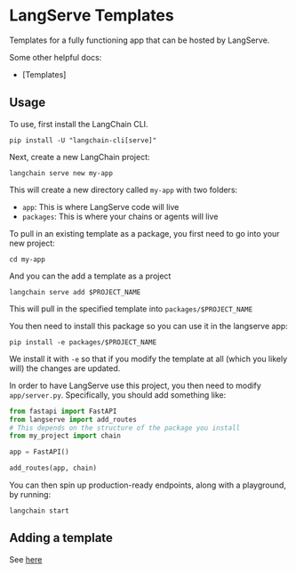 # LangServe Templates

Templates for a fully functioning app that can be hosted by LangServe.

Some other helpful docs:

- [Templates]

## Usage

To use, first install the LangChain CLI.

```shell
pip install -U "langchain-cli[serve]"
```

Next, create a new LangChain project:

```shell
langchain serve new my-app
```

This will create a new directory called `my-app` with two folders:

- `app`: This is where LangServe code will live
- `packages`: This is where your chains or agents will live

To pull in an existing template as a package, you first need to go into your new project:

```shell
cd my-app
```

And you can the add a template as a project

```shell
langchain serve add $PROJECT_NAME
```

This will pull in the specified template into `packages/$PROJECT_NAME`

You then need to install this package so you can use it in the langserve app:

```shell
pip install -e packages/$PROJECT_NAME
```

We install it with `-e` so that if you modify the template at all (which you likely will) the changes are updated.

In order to have LangServe use this project, you then need to modify `app/server.py`.
Specifically, you should add something like:

```python
from fastapi import FastAPI
from langserve import add_routes
# This depends on the structure of the package you install
from my_project import chain

app = FastAPI()

add_routes(app, chain)
```

You can then spin up production-ready endpoints, along with a playground, by running:

```shell
langchain start
```

## Adding a template

See [here](CONTRIBUTING.md)
